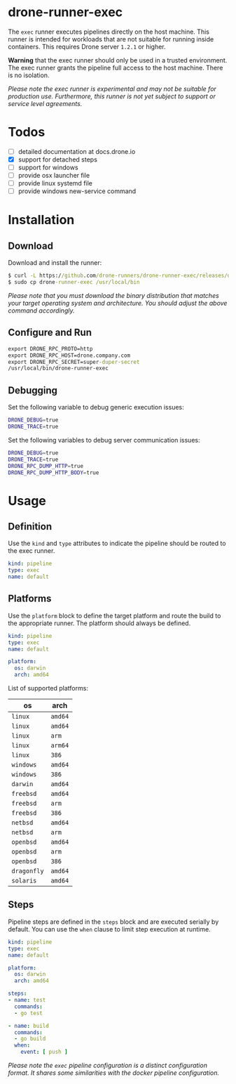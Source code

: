 # drone-runner-exec

The `exec` runner executes pipelines directly on the host machine. This runner is intended for workloads that are not suitable for running inside containers. This requires Drone server `1.2.1` or higher.

__Warning__ that the exec runner should only be used in a trusted environment. The exec runner grants the pipeline full access to the host machine. There is no isolation.

_Please note the exec runner is experimental and may not be suitable for production use. Furthermore, this runner is not yet subject to support or service level agreements._

# Todos

- [ ] detailed documentation at docs.drone.io
- [x] support for detached steps
- [ ] support for windows
- [ ] provide osx launcher file
- [ ] provide linux systemd file
- [ ] provide windows new-service command

# Installation

## Download

Download and install the runner:

```cmd
$ curl -L https://github.com/drone-runners/drone-runner-exec/releases/download/v1.0.0-beta.1/drone_runner_exec_darwin_amd64.tar.gz | tar zx
$ sudo cp drone-runner-exec /usr/local/bin
```

_Please note that you must download the binary distribution that matches your target operating system and architecture. You should adjust the above command accordingly._

## Configure and Run

```cmd
export DRONE_RPC_PROTO=http
export DRONE_RPC_HOST=drone.company.com
export DRONE_RPC_SECRET=super-duper-secret
/usr/local/bin/drone-runner-exec
```

## Debugging

Set the following variable to debug generic execution issues:

```sh
DRONE_DEBUG=true
DRONE_TRACE=true
```

Set the following variables to debug server communication issues:

```sh
DRONE_DEBUG=true
DRONE_TRACE=true
DRONE_RPC_DUMP_HTTP=true
DRONE_RPC_DUMP_HTTP_BODY=true
```

# Usage

## Definition

Use the `kind` and `type` attributes to indicate the pipeline should be routed to the exec runner.

```yaml
kind: pipeline
type: exec
name: default
```

## Platforms

Use the `platform` block to define the target platform and route the build to the appropriate runner. The platform should always be defined.

```yaml
kind: pipeline
type: exec
name: default

platform:
  os: darwin
  arch: amd64
```

List of supported platforms:

os          | arch
------------|-----
`linux`     | `amd64`
`linux`     | `amd64`
`linux`     | `arm`
`linux`     | `arm64`
`linux`     | `386`
`windows`   | `amd64`
`windows`   | `386`
`darwin`    | `amd64`
`freebsd`   | `amd64`
`freebsd`   | `arm`
`freebsd`   | `386`
`netbsd`    | `amd64`
`netbsd`    | `arm`
`openbsd`   | `amd64`
`openbsd`   | `arm`
`openbsd`   | `386`
`dragonfly` | `amd64`
`solaris`   | `amd64`

## Steps

Pipeline steps are defined in the `steps` block and are executed serially by default. You can use the `when` clause to limit step execution at runtime.

```yaml
kind: pipeline
type: exec
name: default

platform:
  os: darwin
  arch: amd64

steps:
- name: test
  commands:
  - go test

- name: build
  commands:
  - go build
  when:
    event: [ push ]
```

_Please note the `exec` pipeline configuration is a distinct configuration format. It shares some similarities with the docker pipeline configuration._
